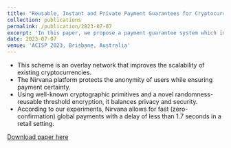```yaml
---
title: "Reusable, Instant and Private Payment Guarantees for Cryptocurrencies"
collection: publications
permalink: /publication/2023-07-07
excerpt: 'In this paper, we propose a payment guarantee system which improves the through-put and scalability of the existing proof-of-work cryptocurrencies like Bitcoin.'
date: 2023-07-07
venue: 'ACISP 2023, Brisbane, Australia'
---
```


<ul>
<li> This scheme is an overlay network that improves the scalability of existing cryptocurrencies. </li>
<li> The Nirvana platform protects the anonymity of users while ensuring payment certainty. </li>
<li> Using well-known cryptographic primitives and a novel randomness-reusable threshold encryption, it balances privacy and security. </li>
<li> According to our experiments, Nirvana allows for fast (zero-confirmation) global payments with a delay of less than 1.7 seconds in a retail setting. </li>
</ul>

[Download paper here](https://eprint.iacr.org/2023/583.pdf)